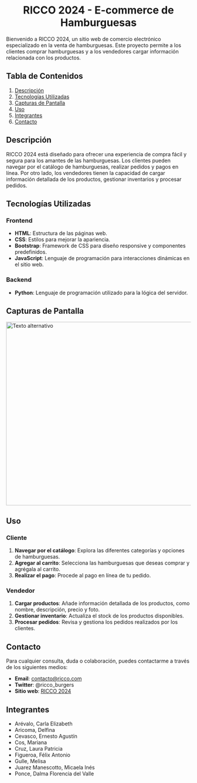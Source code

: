 <h1 align="center"> RICCO 2024 - E-commerce de Hamburguesas </h1>

Bienvenido a RICCO 2024, un sitio web de comercio electrónico especializado en la venta de hamburguesas. Este proyecto permite a los clientes comprar hamburguesas y a los vendedores cargar información relacionada con los productos.

## Tabla de Contenidos
1. [Descripción](#descripción)
2. [Tecnologías Utilizadas](#tecnologías-utilizadas)
3. [Capturas de Pantalla](#capturas-de-pantalla)
4. [Uso](#uso)
5. [Integrantes](#integrantes)
6. [Contacto](#contacto)

## Descripción
RICCO 2024 está diseñado para ofrecer una experiencia de compra fácil y segura para los amantes de las hamburguesas. Los clientes pueden navegar por el catálogo de hamburguesas, realizar pedidos y pagos en línea. Por otro lado, los vendedores tienen la capacidad de cargar información detallada de los productos, gestionar inventarios y procesar pedidos.

## Tecnologías Utilizadas
### Frontend
- **HTML**: Estructura de las páginas web.
- **CSS**: Estilos para mejorar la apariencia.
- **Bootstrap**: Framework de CSS para diseño responsive y componentes predefinidos.
- **JavaScript**: Lenguaje de programación para interacciones dinámicas en el sitio web.
<!---- **Angular**: Marco de trabajo que facilita la creación de interfaces de usuario dinámicas y escalables.-->

### Backend
- **Python**: Lenguaje de programación utilizado para la lógica del servidor.
<!--- **Django**: Framework de Python que facilita la creación rápida de sitios web seguros y mantenibles.-->

## Capturas de Pantalla
<!--![web ricco](https://github.com/G10-ISPC/RICCO-2024/assets/106714820/6b2521dc-cef1-4ff4-a73e-fe14d453a189) -->
<img src="https://github.com/G10-ISPC/RICCO-2024/assets/106714820/6b2521dc-cef1-4ff4-a73e-fe14d453a189" alt="Texto alternativo" width="550" height="500">


## Uso
### Cliente
1. **Navegar por el catálogo**: Explora las diferentes categorías y opciones de hamburguesas.
2. **Agregar al carrito**: Selecciona las hamburguesas que deseas comprar y agrégala al carrito.
3. **Realizar el pago**: Procede al pago en línea de tu pedido.

### Vendedor
1. **Cargar productos**: Añade información detallada de los productos, como nombre, descripción, precio y foto.
2. **Gestionar inventario**: Actualiza el stock de los productos disponibles.
3. **Procesar pedidos**: Revisa y gestiona los pedidos realizados por los clientes.


## Contacto
Para cualquier consulta, duda o colaboración, puedes contactarme a través de los siguientes medios:
- **Email**: contacto@ricco.com
- **Twitter**: @ricco_burgers
- **Sitio web**: [RICCO 2024](https://g10-ispc.github.io/IntegradorFullStack-G10/ricco/frontend/)


## Integrantes
- Arévalo, Carla Elizabeth
- Aricoma, Delfina
- Cevasco, Ernesto Agustín
- Cos, Mariana
- Cruz, Laura Patricia
- Figueroa, Félix Antonio
- Gulle, Melisa
- Juarez Manescotto, Micaela Inés
- Ponce, Dalma Florencia del Valle
